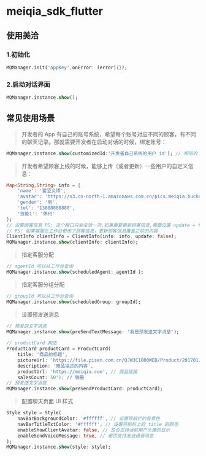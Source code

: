 # meiqia_sdk_flutter

## 使用美洽

### 1.初始化
``` dart
MQManager.init('appKey',onError: (error){});
```

### 2.启动对话界面
``` dart
MQManager.instance.show();
```

## 常见使用场景

> 开发者的 App 有自己的账号系统，希望每个账号对应不同的顾客，有不同的聊天记录。那就需要开发者在启动对话的时候，绑定账号：
``` dart
MQManager.instance.show(customizedId:'开发者自己系统的用户 id'); // 相同的 id 会被识别为同一个顾客
```

> 开发者希望顾客上线的时候，能够上传（或者更新）一些用户的自定义信息：

``` dart
Map<String,String> info = {
    'name': '富坚义博',
    'avatar': 'https://s3.cn-north-1.amazonaws.com.cn/pics.meiqia.bucket/1dee88eabfbd7bd4',
    'gender': '男',
    'tel': '13888888888',
    '技能1': '休刊'
};
// 设置顾客信息 PS: 这个接口只会生效一次,如果需要更新顾客信息,需要设置 update = true
// PS: 如果客服在工作台更改了顾客信息，更新顾客信息覆盖之前的内容
ClientInfo clientInfo = ClientInfo(info: info, update: false);
MQManager.instance.show(clientInfo: clientInfo);
```

> 指定客服分配

``` dart
// agentId 可以从工作台查询
MQManager.instance.show(scheduledAgent: agentId );
```

> 指定客服分组分配

``` dart
// groupId 可以从工作台查询
MQManager.instance.show(scheduledGroup: groupId);
```

> 设置预发送消息

``` dart
// 预发送文字消息
MQManager.instance.show(preSendTextMessage: '我是预发送文字消息');
    
// productCard 构造
ProductCard productCard = ProductCard(
    title: '商品的标题',
    pictureUrl: 'https://file.pisen.com.cn/QJW3C1000WEB/Product/201701/16305409655404.jpg', // 商品图片的链接
    description: '商品描述的内容',
    productUrl: 'https://meiqia.com', // 商品链接
    salesCount: 50'); // 销量
// 预发送文字消息 
MQManager.instance.show(preSendProductCard: productCard);
```

> 配置聊天页面 UI 样式

``` dart
Style style = Style(
    navBarBackgroundColor: '#ffffff', // 设置导航栏的背景色
    navBarTitleTxtColor: '#ffffff', // 设置导航栏上的 title 的颜色
    enableShowClientAvatar: false, // 是否支持当前用户头像的显示
    enableSendVoiceMessage: true, // 是否支持发送语音消息
);
MQManager.instance.show(style: style);
```
